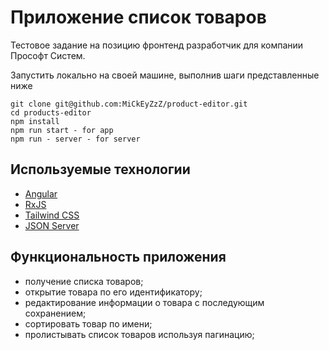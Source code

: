 # Приложение список товаров

Тестовое задание на позицию фронтенд разработчик для компании Прософт Систем.

Запустить локально на своей машине, выполнив шаги представленные ниже

```
git clone git@github.com:MiCkEyZzZ/product-editor.git
cd products-editor
npm install
npm run start - for app
npm run - server - for server
```

## Используемые технологии

* [Angular](https://angular.io/)
* [RxJS](https://rxjs.dev/)
* [Tailwind CSS](https://tailwindcss.com/)
* [JSON Server](https://github.com/typicode/json-server)

## Функциональность приложения

* получение списка товаров;
* открытие товара по его идентификатору;
* редактирование информации о товара с последующим сохранением;
* сортировать товар по имени;
* пролистывать список товаров используя пагинацию;
